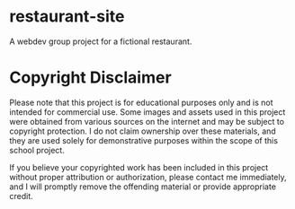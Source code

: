 # restaurant-site
A webdev group project for a fictional restaurant.

# Copyright Disclaimer
Please note that this project is for educational purposes only and is not intended for commercial use. Some images and assets used in this project were obtained from various sources on the internet and may be subject to copyright protection. I do not claim ownership over these materials, and they are used solely for demonstrative purposes within the scope of this school project.

If you believe your copyrighted work has been included in this project without proper attribution or authorization, please contact me immediately, and I will promptly remove the offending material or provide appropriate credit.
